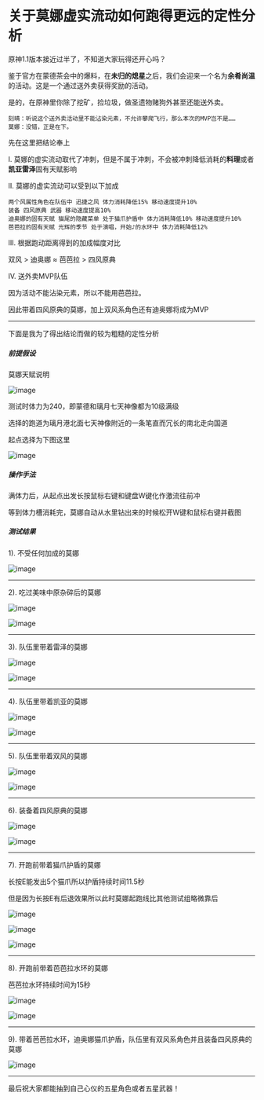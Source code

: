 # 关于莫娜虚实流动如何跑得更远的定性分析

原神1.1版本接近过半了，不知道大家玩得还开心吗？

鉴于官方在蒙德茶会中的爆料，在**未归的熄星**之后，我们会迎来一个名为**余肴尚温**的活动。这是一个通过送外卖获得奖励的活动。

是的，在原神里你除了挖矿，捡垃圾，做圣遗物赌狗外甚至还能送外卖。

```
刻晴：听说这个送外卖活动里不能沾染元素，不允许攀爬飞行，那么本次的MVP岂不是……
莫娜：没错，正是在下。
```

先在这里把结论奉上

I. 莫娜的虚实流动取代了冲刺，但是不属于冲刺，不会被冲刺降低消耗的**料理**或者**凯亚雷泽**固有天赋影响

II. 莫娜的虚实流动可以受到以下加成
```
两个风属性角色在队伍中 迅捷之风 体力消耗降低15% 移动速度提升10%
装备 四风原典 武器 移动速度提高10%
迪奥娜的固有天赋 猫尾的隐藏菜单 处于猫爪护盾中 体力消耗降低10% 移动速度提升10%
芭芭拉的固有天赋 光辉的季节 处于演唱，开始♪的水环中 体力消耗降低12%
```

III. 根据跑动距离得到的加成幅度对比

双风 > 迪奥娜 ≈ 芭芭拉 > 四风原典

IV. 送外卖MVP队伍

因为活动不能沾染元素，所以不能用芭芭拉。

因此带着四风原典的莫娜，加上双风系角色还有迪奥娜将成为MVP

---

下面是我为了得出结论而做的较为粗糙的定性分析

##### 前提假设

莫娜天赋说明

![image](./asset/mona_talent.png)

测试时体力为240，即蒙德和璃月七天神像都为10级满级

选择的跑道为璃月港北面七天神像附近的一条笔直而冗长的南北走向国道

起点选择为下图这里

![image](./asset/mona_start_line.png)

##### 操作手法

满体力后，从起点出发长按鼠标右键和键盘W键化作激流往前冲

等到体力槽消耗完，莫娜自动从水里钻出来的时候松开W键和鼠标右键并截图

##### 测试结果

1). 不受任何加成的莫娜

![image](./asset/mona_basic.png)

---

2). 吃过美味中原杂碎后的莫娜

![image](./asset/dish_bonus.png)

![image](./asset/mona_with_dish.png)

---

3). 队伍里带着雷泽的莫娜

![image](./asset/razor_talent.png)

![image](./asset/mona_with_razor.png)

---

4). 队伍里带着凯亚的莫娜

![image](./asset/kiaya_talent.png)

![image](./asset/mona_with_kiaya.png)

---

5). 队伍里带着双风的莫娜

![image](./asset/two_winds_bonus.png)

![image](./asset/mona_with_two_winds.png)

---

6). 装备着四风原典的莫娜

![image](./asset/four_wind.png)

![image](./asset/mona_with_four_wind.png)

---

7). 开跑前带着猫爪护盾的莫娜

长按E能发出5个猫爪所以护盾持续时间11.5秒

但是因为长按E有后退效果所以此时莫娜起跑线比其他测试组略微靠后

![image](./asset/diona_talent.png)

![image](./asset/diona_shield_talent.png)

![image](./asset/mona_with_diona.png)

---

8). 开跑前带着芭芭拉水环的莫娜

芭芭拉水环持续时间为15秒

![image](./asset/babara_talent.png)

![image](./asset/mona_with_babara.png)

---

9). 带着芭芭拉水环，迪奥娜猫爪护盾，队伍里有双风系角色并且装备四风原典的莫娜

![image](./asset/mona_with_babara_diona_four_wind_two_winds.png)

---

最后祝大家都能抽到自己心仪的五星角色或者五星武器！
